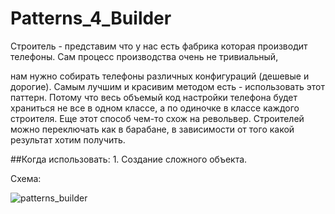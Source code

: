 # Patterns_4_Builder

Строитель - представим что у нас есть фабрика которая производит телефоны. Сам процесс производства очень не тривиальный,

нам нужно собирать телефоны различных конфигураций (дешевые и дорогие). Самым лучшим и красивим методом есть - использовать этот паттерн. Потому что весь объемый код настройки телефона будет храниться не все в одном классе, а по одиночке в классе каждого строителя.
Еще этот способ чем-то схож на револьвер. Строителей можно переключать как в барабане, в зависимости от того какой результат хотим получить.

##Когда использовать: 1. Создание сложного объекта.

Схема:

![patterns_builder](https://user-images.githubusercontent.com/8353437/28077409-e4a561a2-668b-11e7-99be-aed27f1dd17a.png)
